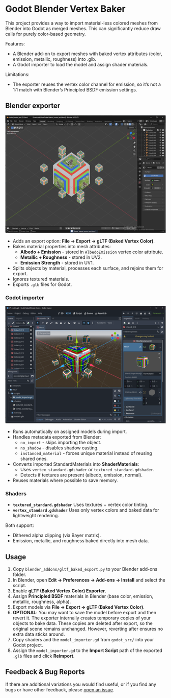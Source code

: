 # Godot Blender Vertex Baker

This project provides a way to import material-less colored meshes from Blender into Godot as merged meshes. This can significantly reduce draw calls for purely color-based geometry.

Features:

* A Blender add-on to export meshes with baked vertex attributes (color, emission, metallic, roughness) into .glb.
* A Godot importer to load the model and assign shader materials.

Limitations:

* The exporter reuses the vertex color channel for emission, so it’s not a 1:1 match with Blender’s Principled BSDF emission settings.

## Blender exporter

![](images/blender.png)

* Adds an export option: **File -> Export -> gLTF (Baked Vertex Color)**.
* Bakes material properties into mesh attributes:
  * **Albedo + Emission** - stored in `AlbedoEmission` vertex color attribute.
  * **Metallic + Roughness** - stored in UV2.
  * **Emission Strength** - stored in UV1.
* Splits objects by material, processes each surface, and rejoins them for export.
* Ignores textured materials.
* Exports `.glb` files for Godot.

### Godot importer

![](images/godot.png)

* Runs automatically on assigned models during import.
* Handles metadata exported from Blender:
  * `no_import` - skips importing the object.
  * `no_shadow` - disables shadow casting.
  * `instanced_material` - forces unique material instead of reusing shared ones.
* Converts imported StandardMaterials into **ShaderMaterials**:
  * Uses `vertex_standard.gdshader` or `textured_standard.gdshader`.
  * Detects if textures are present (albedo, emission, normal).
* Reuses materials where possible to save memory.

### Shaders

* **`textured_standard.gdshader`**
  Uses textures + vertex color tinting.
* **`vertex_standard.gdshader`**
  Uses only vertex colors and baked data for lightweight rendering.
  
Both support:
* Dithered alpha clipping (via Bayer matrix).
* Emission, metallic, and roughness baked directly into mesh data.

## Usage

1. Copy `blender_addons/gltf_baked_export.py` to your Blender add-ons folder.
2. In Blender, open **Edit -> Preferences -> Add-ons -> Install** and select the script.
3. Enable **gLTF (Baked Vertex Color) Exporter**.
4. Assign **Principled BSDF** materials in Blender (base color, emission, metallic, roughness, alpha).
5. Export models via **File -> Export -> gLTF (Baked Vertex Color)**.
6. **OPTIONAL**: You may want to save the model before export and then revert it. The exporter internally creates temporary copies of your objects to bake data. These copies are deleted after export, so the original scene remains unchanged. However, reverting after ensures no extra data sticks around.
7. Copy shaders and the `model_importer.gd` from `godot_src/` into your Godot project.
8. Assign the `model_importer.gd` to the **Import Script** path of the exported `.glb` files and click **Reimport**.

## Feedback & Bug Reports


If there are additional variations you would find useful, or if you find any bugs or have other feedback, please [open an issue](https://github.com/Donitzo/godot-blender-vertex-baker/issues).


